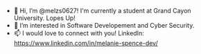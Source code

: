 - 👋 Hi, I’m @melzs0627! I'm currently a student at Grand Cayon University. Lopes Up!
- 👀 I’m interested in Software Developement and Cyber Security.
- 📫 I would love to connect with you! 
LinkedIn: https://www.linkedin.com/in/melanie-spence-dev/

